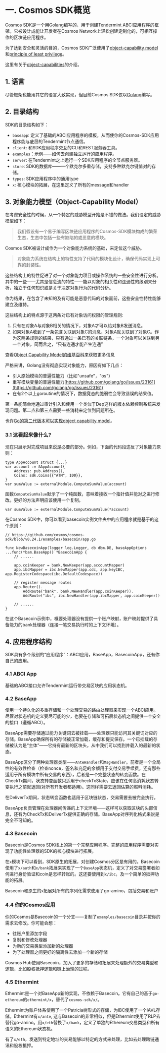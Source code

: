# 一. Cosmos SDK概览
Cosmos SDK是一个用Golang编写的，用于创建Tendermint ABCI应用程序的框架。它被设计成能让开发者在Cosmos Network上轻松创建定制化的，可相互操作的区块链应用程序。

为了达到安全和灵活的目的，Cosmos SDK广泛使用了[object-capability model](https://en.wikipedia.org/wiki/Object-capability_model)和[principle of least privilege](https://en.wikipedia.org/wiki/Principle_of_least_privilege)。

这里有关于[object-capabilities](http://habitatchronicles.com/2017/05/what-are-capabilities/)的介绍。

## 1. 语言
尽管框架也能用其它的语言大致实现，但目前Cosmos SDK仅以[Golang](https://golang.org/)编写。

## 2. 目录结构
SDK的目录结构如下：

+ `baseapp`: 定义了基础的ABCI应用程序的模板，从而使你的Cosmos-SDK应用程序能与底层的Tendermint节点通信。
+ `client`: 和SDK应用程序交互的CLI和REST服务器工具。
+ `examples`：示例——如何去创建独立运行的应用程序。
+ `server`: 在Tendermint之上运行一个SDK应用程序的全节点服务器。
+ `store`: SDK的数据库——一个默克尔多重存储，支持多种默克尔键值对的存储。
+ `types`: SDK应用程序中的通用type
+ `x`: 核心模块的拓展，在这里定义了所有的message和handler

## 3. 对象能力模型（Object-Capability Model）

在考虑安全性的时候，从一个特定的威胁模型开始是不错的做法。我们设定的威胁模型如下：
> 我们假设有一个易于编写区块链应用程序的Cosmos-SDK模块构成的繁荣生态，生态中包括一些有缺陷的或恶意的模块。

Cosmos SDK被设计成作为一个对象能力系统的基础，来定位这个威胁。
> 对象能力系统在结构上的特性支持了代码的模块化设计，确保代码实现上可靠的封装性。
>
这些结构上的特性促进了对一个对象能力项目或操作系统的一些安全性进行分析。其中的一些——尤其是信息流的特性——能以对象的相关性和连通性的级别来分析，独立于任何知识或是关于决定对象行为的代码分析。
>
作为结果，在包含了未知的及有可能是恶意代码的对象面前，这些安全性特性能够建立及维持。
>
这些结构上的特点源于这两条对已有对象访问权限的管理规则:
1. 只有在对象A与对象B相关的情况下，对象A才可以给对象B发送消息。
2. 如果对象A收到了一条包含关联到对象C的消息，对象A就关联到了对象C。作为这两条规则的结果，只有通过一条已有的关联链条，一个对象可以关联到另一个对象。简而言之，“只有连通才能产生连通”

查看[Object Capability Model的维基百科](https://en.wikipedia.org/wiki/Object-capability_model)来获取更多信息

严格来讲，Golang没有彻底实现对象能力，原因有如下几点：
+ 引入原始模块的普遍性能力（比如"unsafe"，"os"）
+ 重写模块变量的普遍性能力[https://github.com/golang/go/issues/23161](https://github.com/golang/go/issues/23161)
+ 在有2个以上goroutine的情况下，数据竞态的脆弱性会导致错误的结果值。

第一条能简单地通过审计引入和使用一个类似于Dep这样的版本依赖控制系统来发现问题。第二点和第三点需要一些消耗来定位到问题所在。

也许[Go的第二代版本可以实现object capability model](https://github.com/golang/go/issues/23157)。

### 3.1 这看起来像什么?
现在只展示对完成项目来说是必要的部分。例如，下面的代码段违反了对象能力原则：
```
type AppAccount struct {...}
var account := &AppAccount{
    Address: pub.Address(),
    Coins: sdk.Coins{{"ATM", 100}},
}
var sumValue := externalModule.ComputeSumValue(account)
```

函数`ComputeSumValue`默示了一个纯函数，意味着接收一个指针值并能对之进行修改。更好的方法声明应该使用一个复制。
```
var sumValue := externalModule.ComputeSumValue(*account)
```

在Cosmos SDK中，你可以看到basecoin实例文件夹中的应用程序就是基于的这个原则：
```
// https://github.com/cosmos/cosmos-sdk/blob/v0.24.1/examples/basecoin/app.go

func NewBasecoinApp(logger log.Logger, db dbm.DB, baseAppOptions ...func(*bam.BaseApp)) *BasecoinApp {
	// ......
	
	app.coinKeeper = bank.NewKeeper(app.accountMapper)
	app.ibcMapper = ibc.NewMapper(app.cdc, app.keyIBC, app.RegisterCodespace(ibc.DefaultCodespace))
	
	// register message routes
	app.Router().
		AddRoute("bank", bank.NewHandler(app.coinKeeper)).
		AddRoute("ibc", ibc.NewHandler(app.ibcMapper, app.coinKeeper))
		
	// ......
}
```

在这个Basecoin示例中，概要处理器没有提供一个账户映射，账户映射提供了具备能力的bank处理器（连接一笔交易执行时的上下文环境）。

## 4. 应用程序结构
SDK具有多个级别的“应用程序”：ABCI应用，BaseApp，BasecoinApp，还有你自己的应用。

### 4.1 ABCI App
基础的ABCI接口允许Tendermint运行带交易区块的应用状态机。

### 4.2 BaseApp
使用一个持久化的多重存储和一个处理交易的路由处理器来实现一个ABCI应用。尽管对状态机的定义要尽可能的少，也要在存储和可拓展状态机之间提供一个安全的接口（遵循ABCI）。

BaseApp需要存储通过能力关键词去被挂载——处理器只能访问其关键词对应的存储。BaseApp确保所有的存储被正常加载，缓存和提交保存。一个已挂载的存储被认为是“主体”——它持有最新的区块头，从中我们可以找到并载入的最新的状态。

BaseApp区分了两种处理器类型——`AnteHandler`和`MsgHandler`。前者是一个全局性的有效性检查（检查nonce，签名和充足的余额用于支付交易手续费，还有那些适用于所有模块中所有交易的东西），后者是一个完整状态的转变函数。在CheckTx期间，状态转变函数只适用于checkTxState，应该在任何高消耗状态转变执行之前就返回(对所有开发者都适用)。这同样需要去返回估算的燃料消耗。

在DeliverTx期间，状态转变函数也适用于区块链状态，交易需要去被完全执行。

BaseApp负责管理在处理器间传递的上下文环境——这样可以获取区块的头部信息，还有为CheckTx和DeliverTx提供正确的存储。BaseApp对序列化格式来说是完全不可知的。

### 4.3 Basecoin
Basecoin是Cosmos SDK栈上的第一个完整应用程序。完整的应用程序需要对实现了功能性处理器的SDK的核心模块进行拓展。

在`x`模块下可以看到，SDK原生的拓展，对创建Cosmos分区是有用的。Basecoin使用了`x/auth`和`x/bank`拓展来实现了一个`BaseApp`状态机，定义了对交易签署者如何进行身份验证和coin是怎样转账的。这还要使用到`x/ibc`，及一个简单的抵押功能的拓展。

Basecoin和原生的`x`拓展对所有的序列化需求使用了go-amino，包括交易和账户

### 4.4 你的Cosmos应用
你的Cosmos是Basecoin的一个分支——复制了`examples/basecoin`目录并按你的需求去修改。你可能会想：

+ 往账户里添加字段
+ 复制和修改处理器
+ 为新的交易类型添加新的处理器
+ 为了处理器之间更好的隔离性去添加一个新的存储

Cosmos Hub使用Basecoin，加入了更多的存储和拓展来处理额外的交易类型和逻辑，比如股权抵押逻辑和链上治理的过程。

### 4.5 Ethermint
Ethermint是一个对BaseApp新的实现，不依赖于Basecoin。它有自己的基于`go-ethereum`的`ethermint/x`，替代了`cosmos-sdk/x/`。

Ethermint为账户体系使用了一个Patricia树形式的存储，为IBC使用了一个IAVL存储。Ethermint有`x/ante`, 这与Basecoin的非常相似，但是Ethermint使用了RLP去替代go-amino。用`x/eth`替换了`x/bank`，定义了单独的Ethereum交易类型和所有语义的Ethereum状态机。

有了`x/eth`，发送到特定地址的交易能够以特定的方式来处理，比如去处理跨链通讯和股权抵押。
